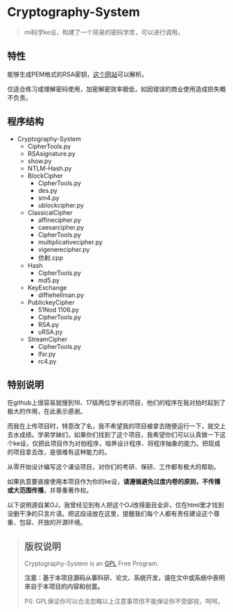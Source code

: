 # Cryptography-System

> mi码学ke设，构建了一个简易的密码学库，可以进行调用。

## 特性

能够生成PEM格式的RSA密钥，[这个网站](http://ctf.ssleye.com/)可以解析。

仅适合练习或理解密码使用，加密解密效率极低，如因错误的商业使用造成损失概不负责。

## 程序结构

- Cryptography-System
  - CipherTools.py
  - RSAsignature.py
  - show.py
  - NTLM-Hash.py
  - BlockCipher
    - CipherTools.py
    - des.py
    - sm4.py
    - ublockcipher.py
  - ClassicalCipher
    - affinecipher.py
    - caesarcipher.py
    - CipherTools.py
    - multiplicativecipher.py
    - vigenerecipher.py
    - 仿射.cpp
  - Hash
    - CipherTools.py
    - md5.py
  - KeyExchange
    - diffiehellman.py
  - PublickeyCipher
    - 51Nod 1106.py
    - CipherTools.py
    - RSA.py
    - uRSA.py
  - StreamCipher
    - CipherTools.py
    - lfsr.py
    - rc4.py



## 特别说明

在github上很容易就搜到16、17级两位学长的项目，他们的程序在我对拍时起到了极大的作用，在此表示感谢。

而我在上传项目时，特意改了名，我不希望我的项目被拿去随便运行一下，就交上去水成绩。学弟学妹们，如果你们找到了这个项目，我希望你们可以认真做一下这个ke设，仅把此项目作为对拍程序，培养设计程序、将程序抽象的能力。把现成的项目拿去改，是很难有这种能力的。

从零开始设计编写这个课设项目，对你们的考研、保研、工作都有极大的帮助。

如果执意要直接使用本项目作为你的ke设，**请遵循避免过度内卷的原则，不传播或大范围传播**，并尊重著作权。

以下说明源自某OJ，我曾经见到有人把这个OJ改得面目全非，仅在html里才找到没删干净的只言片语。把这段话放在这里，提醒我们每个人都有责任建设这个尊重、包容、开放的开源环境。

> ## 版权说明
> Cryptography-System is an [GPL](https://github.com/CCWUCMCTS/Cryptography-System/blob/main/LICENSE) Free Program.
> 
> **注意：基于本项目源码从事科研、论文、系统开发，请在文中或系统中表明来自于本项目的内容和创意。**
> 
> PS: GPL保证你可以合法忽略以上注意事项但不能保证你不受鄙视，呵呵。
